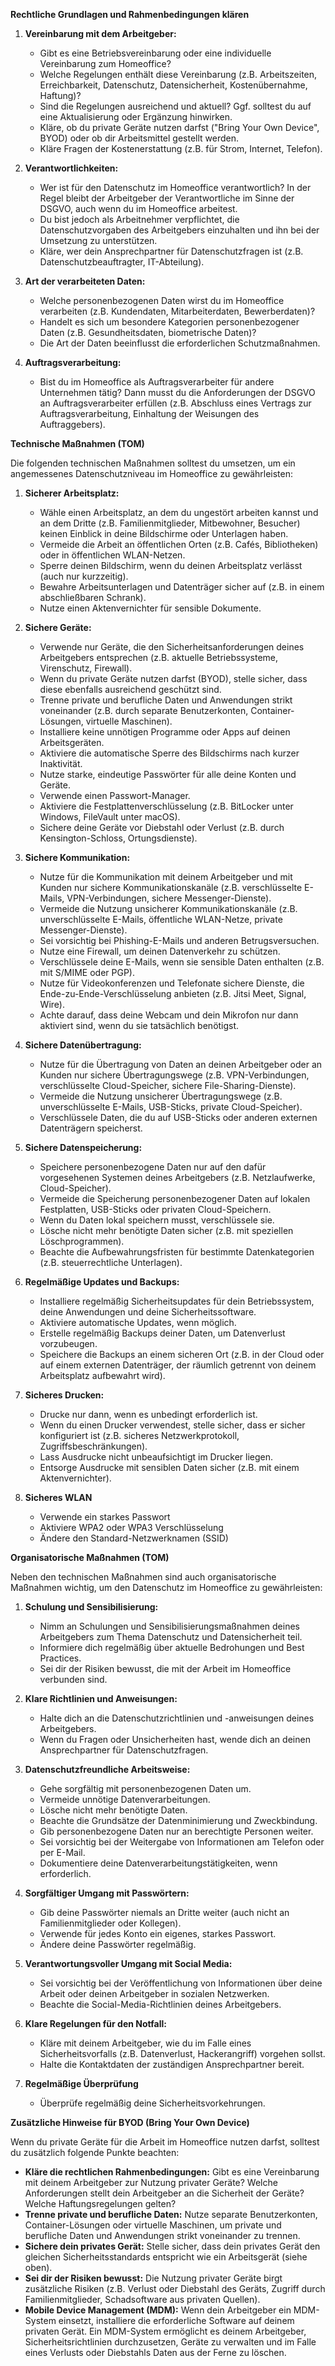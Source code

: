 **Rechtliche Grundlagen und Rahmenbedingungen klären**



1. **Vereinbarung mit dem Arbeitgeber:**
    
    - Gibt es eine Betriebsvereinbarung oder eine individuelle Vereinbarung zum Homeoffice?
    - Welche Regelungen enthält diese Vereinbarung (z.B. Arbeitszeiten, Erreichbarkeit, Datenschutz, Datensicherheit, Kostenübernahme, Haftung)?
    - Sind die Regelungen ausreichend und aktuell? Ggf. solltest du auf eine Aktualisierung oder Ergänzung hinwirken.
    - Kläre, ob du private Geräte nutzen darfst ("Bring Your Own Device", BYOD) oder ob dir Arbeitsmittel gestellt werden.
    - Kläre Fragen der Kostenerstattung (z.B. für Strom, Internet, Telefon).
2. **Verantwortlichkeiten:**
    
    - Wer ist für den Datenschutz im Homeoffice verantwortlich? In der Regel bleibt der Arbeitgeber der Verantwortliche im Sinne der DSGVO, auch wenn du im Homeoffice arbeitest.
    - Du bist jedoch als Arbeitnehmer verpflichtet, die Datenschutzvorgaben des Arbeitgebers einzuhalten und ihn bei der Umsetzung zu unterstützen.
    - Kläre, wer dein Ansprechpartner für Datenschutzfragen ist (z.B. Datenschutzbeauftragter, IT-Abteilung).
3. **Art der verarbeiteten Daten:**
    
    - Welche personenbezogenen Daten wirst du im Homeoffice verarbeiten (z.B. Kundendaten, Mitarbeiterdaten, Bewerberdaten)?
    - Handelt es sich um besondere Kategorien personenbezogener Daten (z.B. Gesundheitsdaten, biometrische Daten)?
    - Die Art der Daten beeinflusst die erforderlichen Schutzmaßnahmen.
4. **Auftragsverarbeitung:**
    
    - Bist du im Homeoffice als Auftragsverarbeiter für andere Unternehmen tätig? Dann musst du die Anforderungen der DSGVO an Auftragsverarbeiter erfüllen (z.B. Abschluss eines Vertrags zur Auftragsverarbeitung, Einhaltung der Weisungen des Auftraggebers).

**Technische Maßnahmen (TOM)**

Die folgenden technischen Maßnahmen solltest du umsetzen, um ein angemessenes Datenschutzniveau im Homeoffice zu gewährleisten:

1. **Sicherer Arbeitsplatz:**
    
    - Wähle einen Arbeitsplatz, an dem du ungestört arbeiten kannst und an dem Dritte (z.B. Familienmitglieder, Mitbewohner, Besucher) keinen Einblick in deine Bildschirme oder Unterlagen haben.
    - Vermeide die Arbeit an öffentlichen Orten (z.B. Cafés, Bibliotheken) oder in öffentlichen WLAN-Netzen.
    - Sperre deinen Bildschirm, wenn du deinen Arbeitsplatz verlässt (auch nur kurzzeitig).
    - Bewahre Arbeitsunterlagen und Datenträger sicher auf (z.B. in einem abschließbaren Schrank).
    - Nutze einen Aktenvernichter für sensible Dokumente.
2. **Sichere Geräte:**
    
    - Verwende nur Geräte, die den Sicherheitsanforderungen deines Arbeitgebers entsprechen (z.B. aktuelle Betriebssysteme, Virenschutz, Firewall).
    - Wenn du private Geräte nutzen darfst (BYOD), stelle sicher, dass diese ebenfalls ausreichend geschützt sind.
    - Trenne private und berufliche Daten und Anwendungen strikt voneinander (z.B. durch separate Benutzerkonten, Container-Lösungen, virtuelle Maschinen).
    - Installiere keine unnötigen Programme oder Apps auf deinen Arbeitsgeräten.
    - Aktiviere die automatische Sperre des Bildschirms nach kurzer Inaktivität.
    - Nutze starke, eindeutige Passwörter für alle deine Konten und Geräte.
    - Verwende einen Passwort-Manager.
    - Aktiviere die Festplattenverschlüsselung (z.B. BitLocker unter Windows, FileVault unter macOS).
    - Sichere deine Geräte vor Diebstahl oder Verlust (z.B. durch Kensington-Schloss, Ortungsdienste).
3. **Sichere Kommunikation:**
    
    - Nutze für die Kommunikation mit deinem Arbeitgeber und mit Kunden nur sichere Kommunikationskanäle (z.B. verschlüsselte E-Mails, VPN-Verbindungen, sichere Messenger-Dienste).
    - Vermeide die Nutzung unsicherer Kommunikationskanäle (z.B. unverschlüsselte E-Mails, öffentliche WLAN-Netze, private Messenger-Dienste).
    - Sei vorsichtig bei Phishing-E-Mails und anderen Betrugsversuchen.
    - Nutze eine Firewall, um deinen Datenverkehr zu schützen.
    - Verschlüssele deine E-Mails, wenn sie sensible Daten enthalten (z.B. mit S/MIME oder PGP).
    - Nutze für Videokonferenzen und Telefonate sichere Dienste, die Ende-zu-Ende-Verschlüsselung anbieten (z.B. Jitsi Meet, Signal, Wire).
    - Achte darauf, dass deine Webcam und dein Mikrofon nur dann aktiviert sind, wenn du sie tatsächlich benötigst.
4. **Sichere Datenübertragung:**
    
    - Nutze für die Übertragung von Daten an deinen Arbeitgeber oder an Kunden nur sichere Übertragungswege (z.B. VPN-Verbindungen, verschlüsselte Cloud-Speicher, sichere File-Sharing-Dienste).
    - Vermeide die Nutzung unsicherer Übertragungswege (z.B. unverschlüsselte E-Mails, USB-Sticks, private Cloud-Speicher).
    - Verschlüssele Daten, die du auf USB-Sticks oder anderen externen Datenträgern speicherst.
5. **Sichere Datenspeicherung:**
    
    - Speichere personenbezogene Daten nur auf den dafür vorgesehenen Systemen deines Arbeitgebers (z.B. Netzlaufwerke, Cloud-Speicher).
    - Vermeide die Speicherung personenbezogener Daten auf lokalen Festplatten, USB-Sticks oder privaten Cloud-Speichern.
    - Wenn du Daten lokal speichern musst, verschlüssele sie.
    - Lösche nicht mehr benötigte Daten sicher (z.B. mit speziellen Löschprogrammen).
    - Beachte die Aufbewahrungsfristen für bestimmte Datenkategorien (z.B. steuerrechtliche Unterlagen).
6. **Regelmäßige Updates und Backups:**
    
    - Installiere regelmäßig Sicherheitsupdates für dein Betriebssystem, deine Anwendungen und deine Sicherheitssoftware.
    - Aktiviere automatische Updates, wenn möglich.
    - Erstelle regelmäßig Backups deiner Daten, um Datenverlust vorzubeugen.
    - Speichere die Backups an einem sicheren Ort (z.B. in der Cloud oder auf einem externen Datenträger, der räumlich getrennt von deinem Arbeitsplatz aufbewahrt wird).
7. **Sicheres Drucken:**
    
    - Drucke nur dann, wenn es unbedingt erforderlich ist.
    - Wenn du einen Drucker verwendest, stelle sicher, dass er sicher konfiguriert ist (z.B. sicheres Netzwerkprotokoll, Zugriffsbeschränkungen).
    - Lass Ausdrucke nicht unbeaufsichtigt im Drucker liegen.
    - Entsorge Ausdrucke mit sensiblen Daten sicher (z.B. mit einem Aktenvernichter).
8. **Sicheres WLAN**
    
    - Verwende ein starkes Passwort
    - Aktiviere WPA2 oder WPA3 Verschlüsselung
    - Ändere den Standard-Netzwerknamen (SSID)

**Organisatorische Maßnahmen (TOM)**

Neben den technischen Maßnahmen sind auch organisatorische Maßnahmen wichtig, um den Datenschutz im Homeoffice zu gewährleisten:

1. **Schulung und Sensibilisierung:**
    
    - Nimm an Schulungen und Sensibilisierungsmaßnahmen deines Arbeitgebers zum Thema Datenschutz und Datensicherheit teil.
    - Informiere dich regelmäßig über aktuelle Bedrohungen und Best Practices.
    - Sei dir der Risiken bewusst, die mit der Arbeit im Homeoffice verbunden sind.
2. **Klare Richtlinien und Anweisungen:**
    
    - Halte dich an die Datenschutzrichtlinien und -anweisungen deines Arbeitgebers.
    - Wenn du Fragen oder Unsicherheiten hast, wende dich an deinen Ansprechpartner für Datenschutzfragen.
3. **Datenschutzfreundliche Arbeitsweise:**
    
    - Gehe sorgfältig mit personenbezogenen Daten um.
    - Vermeide unnötige Datenverarbeitungen.
    - Lösche nicht mehr benötigte Daten.
    - Beachte die Grundsätze der Datenminimierung und Zweckbindung.
    - Gib personenbezogene Daten nur an berechtigte Personen weiter.
    - Sei vorsichtig bei der Weitergabe von Informationen am Telefon oder per E-Mail.
    - Dokumentiere deine Datenverarbeitungstätigkeiten, wenn erforderlich.
4. **Sorgfältiger Umgang mit Passwörtern:**
    
    - Gib deine Passwörter niemals an Dritte weiter (auch nicht an Familienmitglieder oder Kollegen).
    - Verwende für jedes Konto ein eigenes, starkes Passwort.
    - Ändere deine Passwörter regelmäßig.
5. **Verantwortungsvoller Umgang mit Social Media:**
    
    - Sei vorsichtig bei der Veröffentlichung von Informationen über deine Arbeit oder deinen Arbeitgeber in sozialen Netzwerken.
    - Beachte die Social-Media-Richtlinien deines Arbeitgebers.
6. **Klare Regelungen für den Notfall:**
    
    - Kläre mit deinem Arbeitgeber, wie du im Falle eines Sicherheitsvorfalls (z.B. Datenverlust, Hackerangriff) vorgehen sollst.
    - Halte die Kontaktdaten der zuständigen Ansprechpartner bereit.
7. **Regelmäßige Überprüfung**
    
    - Überprüfe regelmäßig deine Sicherheitsvorkehrungen.

**Zusätzliche Hinweise für BYOD (Bring Your Own Device)**

Wenn du private Geräte für die Arbeit im Homeoffice nutzen darfst, solltest du zusätzlich folgende Punkte beachten:

- **Kläre die rechtlichen Rahmenbedingungen:** Gibt es eine Vereinbarung mit deinem Arbeitgeber zur Nutzung privater Geräte? Welche Anforderungen stellt dein Arbeitgeber an die Sicherheit der Geräte? Welche Haftungsregelungen gelten?
- **Trenne private und berufliche Daten:** Nutze separate Benutzerkonten, Container-Lösungen oder virtuelle Maschinen, um private und berufliche Daten und Anwendungen strikt voneinander zu trennen.
- **Sichere dein privates Gerät:** Stelle sicher, dass dein privates Gerät den gleichen Sicherheitsstandards entspricht wie ein Arbeitsgerät (siehe oben).
- **Sei dir der Risiken bewusst:** Die Nutzung privater Geräte birgt zusätzliche Risiken (z.B. Verlust oder Diebstahl des Geräts, Zugriff durch Familienmitglieder, Schadsoftware aus privaten Quellen).
- **Mobile Device Management (MDM):** Wenn dein Arbeitgeber ein MDM-System einsetzt, installiere die erforderliche Software auf deinem privaten Gerät. Ein MDM-System ermöglicht es deinem Arbeitgeber, Sicherheitsrichtlinien durchzusetzen, Geräte zu verwalten und im Falle eines Verlusts oder Diebstahls Daten aus der Ferne zu löschen.



